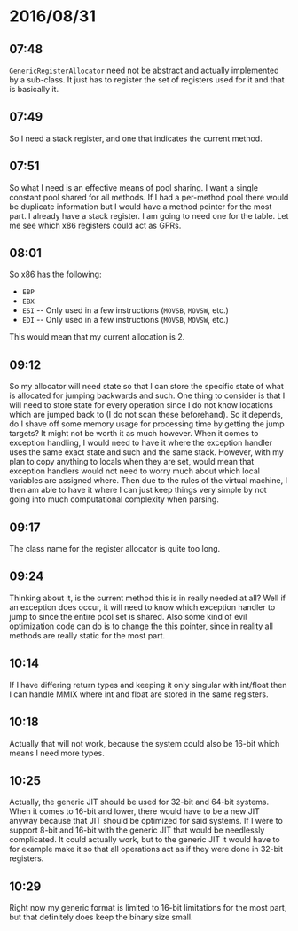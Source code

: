 # 2016/08/31

## 07:48

`GenericRegisterAllocator` need not be abstract and actually implemented by
a sub-class. It just has to register the set of registers used for it and that
is basically it.

## 07:49

So I need a stack register, and one that indicates the current method.

## 07:51

So what I need is an effective means of pool sharing. I want a single constant
pool shared for all methods. If I had a per-method pool there would be
duplicate information but I would have a method pointer for the most part. I
already have a stack register. I am going to need one for the table. Let me
see which x86 registers could act as GPRs.

## 08:01

So x86 has the following:

 * `EBP`
 * `EBX`
 * `ESI` -- Only used in a few instructions (`MOVSB`, `MOVSW`, etc.)
 * `EDI` -- Only used in a few instructions (`MOVSB`, `MOVSW`, etc.)

This would mean that my current allocation is 2.

## 09:12

So my allocator will need state so that I can store the specific state of
what is allocated for jumping backwards and such. One thing to consider is
that I will need to store state for every operation since I do not know
locations which are jumped back to (I do not scan these beforehand). So it
depends, do I shave off some memory usage for processing time by getting the
jump targets? It might not be worth it as much however. When it comes to
exception handling, I would need to have it where the exception handler uses
the same exact state and such and the same stack. However, with my plan to
copy anything to locals when they are set, would mean that exception handlers
would not need to worry much about which local variables are assigned where.
Then due to the rules of the virtual machine, I then am able to have it where
I can just keep things very simple by not going into much computational
complexity when parsing.

## 09:17

The class name for the register allocator is quite too long.

## 09:24

Thinking about it, is the current method this is in really needed at all? Well
if an exception does occur, it will need to know which exception handler to
jump to since the entire pool set is shared. Also some kind of evil
optimization code can do is to change the this pointer, since in reality all
methods are really static for the most part.

## 10:14

If I have differing return types and keeping it only singular with int/float
then I can handle MMIX where int and float are stored in the same registers.

## 10:18

Actually that will not work, because the system could also be 16-bit which
means I need more types.

## 10:25

Actually, the generic JIT should be used for 32-bit and 64-bit systems. When
it comes to 16-bit and lower, there would have to be a new JIT anyway because
that JIT should be optimized for said systems. If I were to support 8-bit and
16-bit with the generic JIT that would be needlessly complicated. It could
actually work, but to the generic JIT it would have to for example make it
so that all operations act as if they were done in 32-bit registers.

## 10:29

Right now my generic format is limited to 16-bit limitations for the most part,
but that definitely does keep the binary size small.

